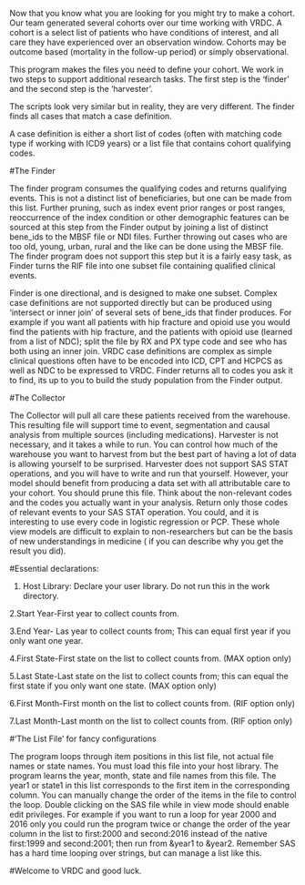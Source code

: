 Now that you know what you are looking for you might try to make a cohort. Our team generated several cohorts over our time working with VRDC. A cohort is a select list of patients who have conditions of interest, and all care they have experienced over an observation window. Cohorts may be outcome based (mortality in the follow-up period) or simply observational. 

This program makes the files you need to define your cohort. We work in two steps to support additional research tasks. The first step is the ‘finder’ and the second step is the ‘harvester’. 

The scripts look very similar but in reality, they are very different. The finder finds all cases that match a case definition. 

A case definition is either a short list of codes (often with matching code type if working with ICD9 years) or a list file that contains cohort qualifying codes.  

#The Finder 

The finder program consumes the qualifying codes and returns qualifying events. This is not a distinct list of beneficiaries, but one can be made from this list. Further pruning, such as index event prior ranges or post ranges, reoccurrence of the index condition or other demographic features can be sourced at this step from the Finder output by joining a list of distinct bene_ids to the MBSF file or NDI files. Further throwing out cases who are too old, young, urban, rural and the like can be done using the MBSF file. The finder program does not support this step but it is a fairly easy task, as Finder turns the RIF file into one subset file containing qualified clinical events.  

Finder is one directional, and is designed to make one subset. Complex case definitions are not supported directly but can be produced using ‘intersect or inner join’ of several sets of bene_ids that finder produces. For example if you want all patients with hip fracture and opioid use you would find the patients with hip fracture, and the patients with opioid use (learned from a list of NDC); split the file by RX and PX type code and see who has both using an inner join.  VRDC case definitions are complex as simple clinical questions often have to be encoded into ICD, CPT and HCPCS as well as NDC to be expressed to VRDC. Finder returns all to codes you ask it to find, its up to you to build the study population from the Finder output. 

#The Collector 

The Collector will pull all care these patients received from the warehouse. This resulting file will support time to event, segmentation and causal analysis from multiple sources (including medications). Harvester is not necessary, and it takes a while to run. You can control how much of the warehouse you want to harvest from but the best part of having a lot of data is allowing yourself to be surprised. Harvester does not support SAS STAT operations, and you will have to write and run that yourself. However, your model should benefit from producing a data set with all attributable care to your cohort. You should prune this file. Think about the non-relevant codes and the codes you actually want in your analysis. Return only those codes of relevant events to your SAS STAT operation. You could, and it is interesting to use every code in logistic regression or PCP. These whole view models are difficult to explain to non-researchers but can be the basis of new understandings in medicine ( if you can describe why you get the result you did). 

#Essential declarations: 

1. Host Library: Declare your user library. Do not run this in the work directory.  

2.Start Year-First year to collect counts from. 

3.End Year- Las year to collect counts from; This can equal first year if you only want one year. 

4.First State-First state on the list to collect counts from. (MAX option only) 

5.Last State-Last state on the list to collect counts from; this can equal the first state if you only want one state. (MAX option only) 

6.First Month-First month on the list to collect counts from. (RIF option only) 

7.Last Month-Last month on the list to collect counts from. (RIF option only) 

#‘The List File’ for fancy configurations 

The program loops through item positions in this list file, not actual file names or state names. You must load this file into your host library. The program learns the year, month, state and file names from this file. The year1 or state1 in this list corresponds to the first item in the corresponding column.  You can manually change the order of the items in the file to control the loop. Double clicking on the SAS file while in view mode should enable edit privileges. For example if you want to run a loop for year 2000 and 2016 only you could run the program twice or change the order of the year column in the list to first:2000 and second:2016 instead of the native first:1999 and second:2001; then run from &year1 to &year2. Remember SAS has a hard time looping over strings, but can manage a list like this.  

 

#Welcome to VRDC and good luck. 
